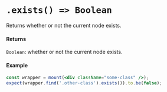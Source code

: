 # `.exists() => Boolean`

Returns whether or not the current node exists.


#### Returns

`Boolean`: whether or not the current node exists.



#### Example


```jsx
const wrapper = mount(<div className="some-class" />);
expect(wrapper.find('.other-class').exists()).to.be(false);
```
